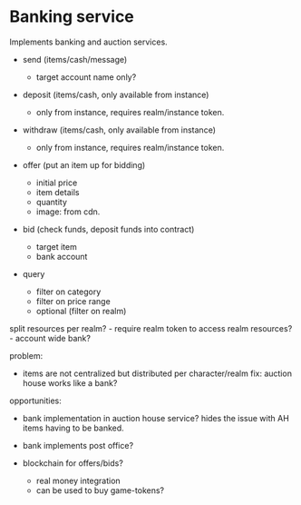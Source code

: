 # Banking service

Implements banking and auction services.

- send (items/cash/message)
    - target account name only?

- deposit (items/cash, only available from instance)
    - only from instance, requires realm/instance token.

- withdraw (items/cash, only available from instance)
    - only from instance, requires realm/instance token.

- offer (put an item up for bidding)
    - initial price
    - item details
    - quantity
    - image: from cdn.

- bid (check funds, deposit funds into contract)
    - target item
    - bank account
    
 - query
    - filter on category
    - filter on price range
    - optional (filter on realm)

split resources per realm?
    - require realm token to access realm resources?
    - account wide bank?

problem:
- items are not centralized but distributed per character/realm
    fix: auction house works like a bank?

opportunities:
- bank implementation in auction house service?
    hides the issue with AH items having to be banked.
    
- bank implements post office?
    
- blockchain for offers/bids?
    - real money integration
    - can be used to buy game-tokens?